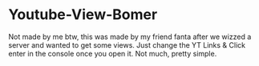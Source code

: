 # Youtube-View-Bomer
Not made by me btw, this was made by my friend fanta after we wizzed a server and wanted to get some views. Just change the YT Links &amp; Click enter in the console once you open it. Not much, pretty simple.
